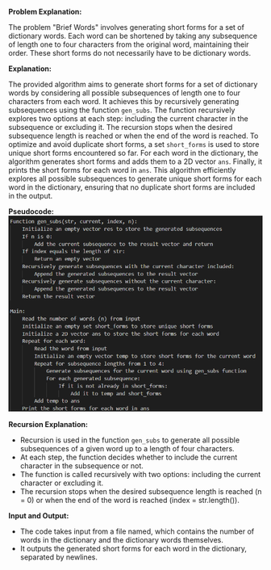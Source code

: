 **Problem Explanation:**

The problem "Brief Words" involves generating short forms for a set of dictionary words. Each word can be shortened by taking any subsequence of length one to four characters from the original word, maintaining their order. These short forms do not necessarily have to be dictionary words.

**Explanation:**

The provided algorithm aims to generate short forms for a set of dictionary words by considering all possible subsequences of length one to four characters from each word. It achieves this by recursively generating subsequences using the function `gen_subs`. The function recursively explores two options at each step: including the current character in the subsequence or excluding it. The recursion stops when the desired subsequence length is reached or when the end of the word is reached. To optimize and avoid duplicate short forms, a set `short_forms` is used to store unique short forms encountered so far. For each word in the dictionary, the algorithm generates short forms and adds them to a 2D vector `ans`. Finally, it prints the short forms for each word in `ans`. This algorithm efficiently explores all possible subsequences to generate unique short forms for each word in the dictionary, ensuring that no duplicate short forms are included in the output.

**Pseudocode:**
![Logo](https://github.com/PolisettiVinayKiran/OATCP/blob/main/15.%20BriefWords/assets/Screenshot%202024-04-30%20193628.png)

**Recursion Explanation:**

- Recursion is used in the function `gen_subs` to generate all possible subsequences of a given word up to a length of four characters.
- At each step, the function decides whether to include the current character in the subsequence or not.
- The function is called recursively with two options: including the current character or excluding it.
- The recursion stops when the desired subsequence length is reached (n = 0) or when the end of the word is reached (index = str.length()).

**Input and Output:**

- The code takes input from a file named, which contains the number of words in the dictionary and the dictionary words themselves.
- It outputs the generated short forms for each word in the dictionary, separated by newlines.